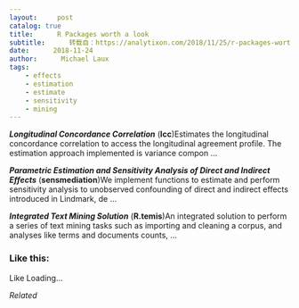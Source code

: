 ```yaml
---
layout:     post
catalog: true
title:      R Packages worth a look
subtitle:      转载自：https://analytixon.com/2018/11/25/r-packages-worth-a-look-1347/
date:      2018-11-24
author:      Michael Laux
tags:
    - effects
    - estimation
    - estimate
    - sensitivity
    - mining
---
```


***Longitudinal Concordance Correlation*** (**lcc**)Estimates the longitudinal concordance correlation to access the longitudinal agreement profile. The estimation approach implemented is variance compon …

***Parametric Estimation and Sensitivity Analysis of Direct and Indirect Effects*** (**sensmediation**)We implement functions to estimate and perform sensitivity analysis to unobserved confounding of direct and indirect effects introduced in Lindmark, de …

***Integrated Text Mining Solution*** (**R.temis**)An integrated solution to perform a series of text mining tasks such as importing and cleaning a corpus, and analyses like terms and documents counts, …





### Like this:

Like Loading...


*Related*

